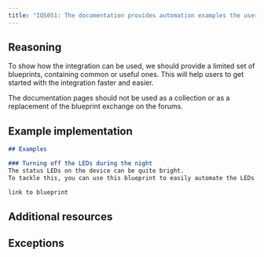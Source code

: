 ```yaml
---
title: "IQS051: The documentation provides automation examples the user can use."
---
```


## Reasoning

To show how the integration can be used, we should provide a limited set of blueprints, containing common or useful ones.
This will help users to get started with the integration faster and easier.

The documentation pages should not be used as a collection or as a replacement of the blueprint exchange on the forums.

## Example implementation

```markdown showLineNumbers
## Examples

### Turning off the LEDs during the night
The status LEDs on the device can be quite bright.
To tackle this, you can use this blueprint to easily automate the LEDs turning off when the sun goes down.

link to blueprint
```

## Additional resources


## Exceptions